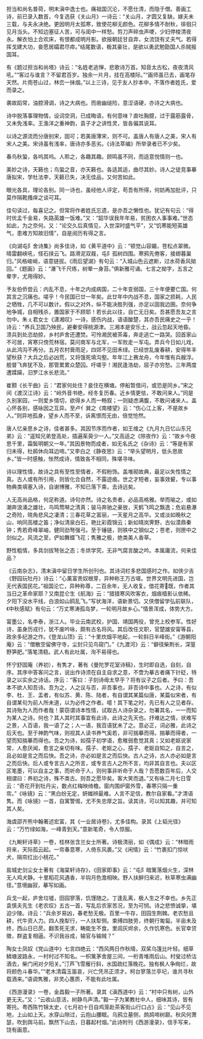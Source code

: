 <!-- { "loadSidebar": true } -->
担当和尚名普荷，明末滇中逸士也。痛祖国沉沦，不愿仕清，而隐于僧。善画工诗，前已录入数首，今复选获《关山月》一诗云：“关山月，才圆又复缺。嫁夫未三载，与夫永决绝。更因明月太孤寒，致使花柳无颜色。花柳多情不耐秋，徘徊只见月当头。不知边塞征人苦，可与闺中一样愁。剪刀声碎虫声哽，少妇停梭清夜永。解衣怕上合欢床，有恨都成明月影。欲报朝廷甘自弃，女流饶有丈夫气。若得挥戈建大功，妾愿居孀君尽瘁。”结尾数语，极其豪壮，是欲以勇武勉勖国人杀贼报国耳。

有《题过担当和尚塔》诗云：“名姓老逃惮，悲歌诗万首。知音太古松，夜夜清风吼。”“客过与谁言？不留君百岁。独余一片月，挂在高楼际。”“画师虽已去，画笔存天然。片雨苍山过，林峦一抹烟。”以上三诗，见于友人抄本中，不落作者姓氏，爱而录之。

袭故蹈常，油腔滑调，诗之大病也。而凿幽缒险，意涩语硬，亦诗之大病也。

诗中脱落事理物情，设词空洞，已成晦语，有何意味？直吐胸臆，过于露筋露骨，又未免浅率。王渔洋之重神韵，袁子才之讲性灵，皆各偏其说耳。

以诗之源流而分唐别宋，固可；若美唐薄宋，则不可。盖唐人有唐人之美，宋人有宋人之美。宋诗虽有浅率，唐诗亦多恶劣。《诗法萃编》所举录者已不少矣。

春鸟秋蛩，各呜其呜。人聆之，各趣其趣。顾鸣虽不同，而适意悦情则一也。

美妙之诗，天籁也；鸟蛩之音，亦天籁也。各适其适，曲尽其妙。诗人之徒竞事摹唐拟宋，学杜法李，天籁已失，决无佳品，又何苦如此。

眼光各具，理论各别。同一诗也，虽经他人评定，苟吾有所得，何妨再加批评，只莫作隔靴搔痒之谈可耳。

佳句读过，每喜记之。但常将作者姓氏忘遗，是亦吾之懒性也。犹记有句云：“得时优孟千金易，失路英雄一饭难。”又：“韶华误我年年易，贫困衣人事事难。”世态如此，为之奈何。又：“论交久后真情见，入世深时盛气平”，又“饥寒能短英雄气，患难方知故旧情”，自是阅历有得之言。

《向湖屯阝舍诗集》尚多佳诗，如《黄平道中》云：“顿觉山容媚，苍松点翠微。晴雷翻峡吼，怪石挟云飞。路滑泥双屐，屯阝孤树四围。寒鸦先倦客，接翅暮巢归。”风格峻峭，语意链拔。《雨后望湖》有句云：“入城山色云遮断，过水荷香风拗回。”《题画》云：“瀑飞千尺练，树晕一身苔。”俱新雅可诵。七言之拗字，五言之晕字，尤用得妙。

予友伯侨尝云：内乱不息，十年之内成病国，二十年变弱国，三十年便要亡国。何其言之沉痛也。嗟乎！今民国已廿一年矣。此廿年中内战不息，国家之损耗，人民之牺牲，几不可以数计。假以之对外，纵不能决胜列强，亦足以固我边圉。奈何争地争城，自相残杀，置国家于不顾耶！若长此以往，自亡无日矣。吾甚愿吾友之言勿中。朱ぇ君女士《潇湘叹》一诗，感伤内战，语语酸楚，其亦吾民痛史之一乎！诗云：“养兵卫国乃殃民，避秦安得桃源津。三湘本是安乐土，战云忽起天地昏。溃兵到处恣劫掠，乡村庐舍还遭焚。可怜湘民被茶毒，奔走逃亡一路哭。回首家山不可居，宵寒只傍荒林宿。莫问南军与北军，一军败走一军屯。弄兵今日如儿戏，从此鸿沟不再分。五月农村膏雨足，四郊不见田禾绿。已经世乱废春耕，安得年丰望秋获？大兵之后必凶荒，又将饿死填沟壑。年年江上赛龙舟，今年惟有兵艘浮。舰督飞奔犹不及，那管累累众楚囚。吁嗟乎！湘民逢浩劫，屈子亦穷愁。三年两度遭蹂躏，汨罗江水长悲流。”

崔颢《长干曲》云：“君家何处住？妾住在横塘。停船暂借问，或恐是同乡。”宋之间《渡汉江诗》云：“岭外音书绝，经冬复历春。近乡情更怯，不敢问来人。”同是久别家园，一则爱乡情切，欲得乡人而一畅叙；一则疑虑满腹，不敢问诸来人。盖心怀各别，感咏因之互异。至卢亻巽之《南楼望》云：“伤心江上客，不是故乡人。”则异地孤身，望乡人而不至，诉离恨而无由，倍觉怆然。

唐人忆亲思乡之诗，佳者甚多。其因节序而作者，如王维之《九月九日忆山东兄弟》云：“遥知兄弟登高处，插遍茱萸少一人。”又高适之《除夜作》云：“故乡今夜思千里，霜鬓明朝又一年。”其因景物而成者，如无名氏之《杂诗》云：“等是有家归未得，杜鹃休向耳边啼。”又李白之《静夜思》云：“举头望明月，低头思故乡。”皆一时感触，怅然成诗，情致各不相同，殊堪寻味。

诗以理性情，故诗之具有至性至情者，不假粉饰。盖堆砌故典，最足以失性情之真。古人或有所引用，则皆化合自然，不露迹痕。世之才短者，妄事效颦，专以事物典类填塞入诗，自谢博雅，不知已落下乘，去诗远矣。

人无高尚品格，何足称道。诗句亦然。诗之名贵者，必品高格雅。举而喻之，或如潮奔浪涌之雄壮，鸟鸣莺啭之清真；骏马奔驰之豪放，天鹤飞鸣之飘逸；危岩悬瀑之奇险，晓角悲风之凄清；三春花草之富丽，一天星月之高华。又或淡如晚秋之山，响同高楼之笛；净似清泉白石，艳比彩霞锦云；新如晴岚霁野，古似漠鼎秦钟；秀若奇峰翠岫，健同劲弩强弓。至于锤链，则铁中之钢似之；苍老，则匣中之剑似之。风流之至，俨如舞蝶飞花；隽雅之极，绝类美人香草。

野性粗情，多具剑拔弩张之态；冬烘学究，无非气腐言酸之吟。本属庸流，何来佳品？

《云南杂志》，清末滇中留日学生所创刊也。其诗词栏多悲国感时之作。如侠少吉《野园玩牡丹》诗云：“心薰富贵奴根芽，异种称王万古嗟。世界文明先进国，岂无代表国民花。”祖国沦亡，异种称尊，二百余年，无人收复。借花寄既，作者其当日之革命家耶？又南昆仑生《航海》云：“猎猎寒风吹客衣，烟痕樯影认依稀。夕阳下没水平线，白浪如山鸥乱飞。”写状海洋，语新景切。又侠僧留学弘前联队，《中秋感赋》有句云：“万丈寒涛孤岛梦，一轮明月故乡心。”情景浑成，体势大方。

甯墨公，名李泰，浙江人。毕业云南武校，护国、靖国两役，曾充上校参军。性好诗，虽身历戎行，犹不废吟咏，颇有古名将风。其后改任文职，官楚雄安甯等县，政余多纪游之作。《登龙山顶》云：“十里炊烟平地起，一轮斜日半峰街。”《游朝阳庵》云：“僧散空留佛守寺，尘封只见鸟窥门。”《九渡河》云：“僻径柴荆长，深篁野笋肥。”落笔清稳。武人有此吐属，洵不易得也。

怀宁舒固庵（养初），有隽才，著有《曼陀罗花室诗稿》，生时即自选，自刻，自序。其序中答客问之言，说出作诗须在自主自求之意，不啻为摹古者痛下针砭，特录之以实余之诗话。序云：“客曰：子刻诗毋太早乎？将有议子之后者。予曰：吾本不欲人知吾诗。吾为之，人之议与否，非吾事也，非吾诗中事也。人之诗，有似李、杜、王、盂者，有似苏、黄、陈、陆者，有自谓其某篇似唐，某篇似宋者，有自谓某句为前人所未道，以为必传之作者。噫！其下笔之时，先已有人之见者存。其诗殆为人而作者哉！蒙窃谓诗本性情，试取古人诗杂录之，勿署其名，一一而知为某人之诗。何也？其人其时其事宜有此诗，此诗之先天也。抒难达之情，状难写之景，人百语，我一语了之；人一语，我百语犹未了之。意必正，词必雅，此诗之后天也。至于神韵气味，则视其人读书养气奚若，非可揣摹而得。揣摹而得者，一望而知揣摹而得也。吾之为诗，如孺子初学语，愈稚弱愈觉其真；又如老妪说家常，人愈厌闻，愈言之亲切有味。孺子、老妪之心，孺子、老妪自知之，自言之，且必如是言之而后快。吾之诗，亦必如是言之而后快。古人之诗，古人亦必如是言之而后快。后人或专言古人之所言，或专言古人之所不言，均非其自言也。夫以区区笔墨，可以自主之事，而听命于人，则何事非听命于人哉？吾愿数百年后，人交相谓曰：养初之诗，殊不类古。则吾之愿毕矣。客大笑而退。”又有咏二月七日雪云：“奇花开到牡丹尖，数点红梅映绮檐。窗内围炉窗外雪，春寒只隔一重帘。”《咏镜》云：“黑白纷无定，妍媸辨最难。人言不足信，教尔自家看。”才清语隽。而《咏镜》一首，自寓警惕，尤不失忠厚之旨。读其诗，可以知其趣，并可知其人矣。

海虞邵齐熊中翰著述宏富，其《一业居诗卷》，尤多佳构。录其《上韬光径》云：“万竹绿如海，一峰青到天。”意新笔奇，令人惊服。

《九畹轩诗草》一卷，桂林张含兰女士所著。诗极清丽，如《偶成》云：“林暗雨将来，天际孤云起。一帘春意寒，人倚东风裹。”又《闲情》云：“竹裹扣门惊吠犬，隔帘红出小桃花。”

盐城史剑尘女士著有《海棠轩诗存》，《田家即事》云：“屯阝暗篱落烟火生，深林无人鸡犬静。十里稻花风遇香，半钩月色澹相映。野人扶醉归来迟，秋草寒虫满幽径。”意境幽寂，摹写如画。

兵戈一起，庐舍垃墟，田园寥落，饥馑随之。丁逢乱离，极人生之不幸也。乡先正袁慎夫先生《老农叹》五古一首，写乱后农家苦况，至为可悯。诗之悲愤诚挚，堪迫少陵。诗云：“兵余岁易凶，春老愁无极。百里一牛存，田园生荆棘。老农愁且耕，代牛资人力。四人挽犁行，一人扶犁侧。束缚四肢劳，终朝行匍匐。半亩未及终，西山日已昃。翻羡死无求，畴能生不食。里闾灰烬余，久作饥寒色。长官幸贷徵，群盗复相逼。不识我谷成，输官与输贼？”

陶女士凤奴《党山道中》七言四绝云：“西风两日作秋晴，双桨乌篷比叶轻。细草鳞塘波路永，一村村过不知名。一枳篱茅舍屋三间，一桁青堆雨后山。村叟过桥沽酒去，柴门闲对夕阳关。”汀芦飞雪雁行斜，水国疏红落晚花。独有枫人争绚烂，故将颜色斗春华。”“老木清霜玉笛哀，兴亡凭吊正须才。柯台寥落兰亭圮，谁共寻秋载酒来。”语调隽雅，非灵心蕙质，不能有此吐属。

《西游漫录》一卷，金昌毅一子所著。录其《滇西道中》云：“村中只有树，山外更无天。”又：“云收山意活，树静鸟声清。”毅一子为某教社中人，细味其诗，皆有寄托。粤西陈竹锦太史，《七月初十日自鸡笼赴茶客街山行口占》云：“见山不见地，上山如上天。水穿山隙过，云抱山腰眠。乌鸦立墓侧，鹧鸪啼树巅。秋风何萧瑟，吹到舆马前。飘然下山去，日暮起村烟。”此诗附刊《西游漫录》，信手写来，饶有画意。

